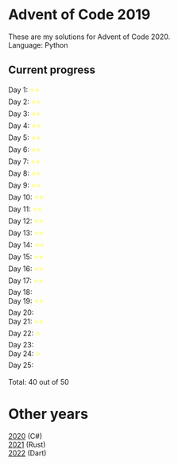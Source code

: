 # Advent of Code 2019

These are my solutions for Advent of Code 2020.\
Language: Python

## Current progress

Day 1: <span style="color:yellow">&#11088;&#11088;</span>\
Day 2: <span style="color:yellow">&#11088;&#11088;</span>\
Day 3: <span style="color:yellow">&#11088;&#11088;</span>\
Day 4: <span style="color:yellow">&#11088;&#11088;</span>\
Day 5: <span style="color:yellow">&#11088;&#11088;</span>\
Day 6: <span style="color:yellow">&#11088;&#11088;</span>\
Day 7: <span style="color:yellow">&#11088;&#11088;</span>\
Day 8: <span style="color:yellow">&#11088;&#11088;</span>\
Day 9: <span style="color:yellow">&#11088;&#11088;</span>\
Day 10: <span style="color:yellow">&#11088;&#11088;</span>\
Day 11: <span style="color:yellow">&#11088;&#11088;</span>\
Day 12: <span style="color:yellow">&#11088;&#11088;</span>\
Day 13: <span style="color:yellow">&#11088;&#11088;</span>\
Day 14: <span style="color:yellow">&#11088;&#11088;</span>\
Day 15: <span style="color:yellow">&#11088;&#11088;</span>\
Day 16: <span style="color:yellow">&#11088;&#11088;</span>\
Day 17: <span style="color:yellow">&#11088;&#11088;</span>\
Day 18: <span style="color:yellow"></span>\
Day 19: <span style="color:yellow">&#11088;&#11088;</span>\
Day 20: <span style="color:yellow"></span>\
Day 21: <span style="color:yellow">&#11088;&#11088;</span>\
Day 22: <span style="color:yellow">&#11088;</span>\
Day 23: <span style="color:yellow"></span>\
Day 24: <span style="color:yellow">&#11088;</span>\
Day 25: <span style="color:yellow"></span>\
\
Total: 40 out of 50

# Other years

[2020](https://github.com/Bjoergermeister/AdventOfCode2020) (C#)\
[2021](https://github.com/Bjoergermeister/AdventOfCode2021) (Rust)\
[2022](https://github.com/Bjoergermeister/AdventOfCode2022) (Dart)
